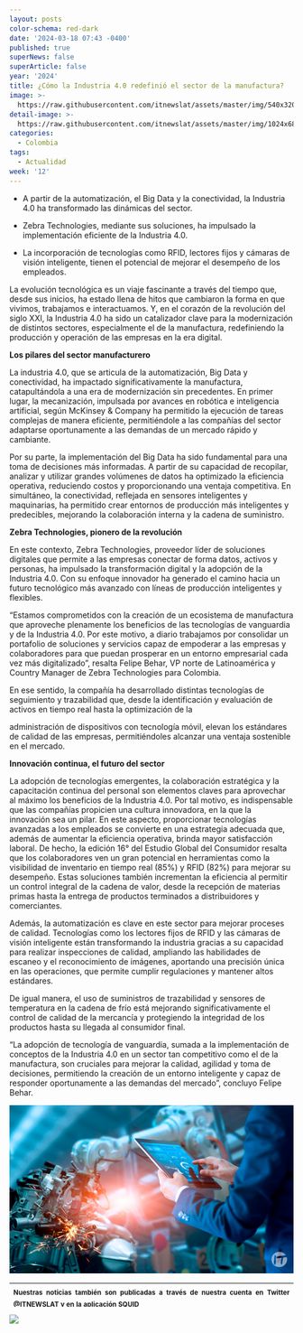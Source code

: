 ```yaml
---
layout: posts
color-schema: red-dark
date: '2024-03-18 07:43 -0400'
published: true
superNews: false
superArticle: false
year: '2024'
title: ¿Cómo la Industria 4.0 redefinió el sector de la manufactura?
image: >-
  https://raw.githubusercontent.com/itnewslat/assets/master/img/540x320/industria4.0-p.jpg
detail-image: >-
  https://raw.githubusercontent.com/itnewslat/assets/master/img/1024x680/industria4.0-g.jpg
categories:
  - Colombia
tags:
  - Actualidad
week: '12'
---
```

- A partir de la automatización, el Big Data y la conectividad, la Industria 4.0 ha transformado las dinámicas del sector.

- Zebra Technologies, mediante sus soluciones, ha impulsado la implementación eficiente de la Industria 4.0.

- La incorporación de tecnologías como RFID, lectores fijos y cámaras de visión inteligente, tienen el potencial de mejorar el desempeño de los empleados.

La evolución tecnológica es un viaje fascinante a través del tiempo que, desde sus inicios, ha estado llena de hitos que cambiaron la forma en que vivimos, trabajamos e interactuamos. Y, en el corazón de la revolución del siglo XXI, la Industria 4.0 ha sido un catalizador clave para la modernización de distintos sectores, especialmente el de la manufactura, redefiniendo la producción y operación de las empresas en la era digital.

**Los pilares del sector manufacturero**

La industria 4.0, que se articula de la automatización, Big Data y conectividad, ha impactado significativamente la manufactura, catapultándola a una era de modernización sin precedentes. En primer lugar, la mecanización, impulsada por avances en robótica e inteligencia artificial, según McKinsey & Company ha permitido la ejecución de tareas complejas de manera eficiente, permitiéndole a las compañías del sector adaptarse oportunamente a las demandas de un mercado rápido y cambiante.

Por su parte, la implementación del Big Data ha sido fundamental para una toma de decisiones más informadas. A partir de su capacidad de recopilar, analizar y utilizar grandes volúmenes de datos ha optimizado la eficiencia operativa, reduciendo costos y proporcionando una ventaja competitiva. En simultáneo, la conectividad, reflejada en sensores inteligentes y maquinarias, ha permitido crear entornos de producción más inteligentes y predecibles, mejorando la colaboración interna y la cadena de suministro.

**Zebra Technologies, pionero de la revolución**

En este contexto, Zebra Technologies, proveedor líder de soluciones digitales que permite a las empresas conectar de forma datos, activos y personas, ha impulsado la transformación digital y la adopción de la Industria 4.0. Con su enfoque innovador ha generado el camino hacia un futuro tecnológico más avanzado con líneas de producción inteligentes y flexibles.

“Estamos comprometidos con la creación de un ecosistema de manufactura que aproveche plenamente los beneficios de las tecnologías de vanguardia y de la Industria 4.0. Por este motivo, a diario trabajamos por consolidar un portafolio de soluciones y servicios capaz de empoderar a las empresas y colaboradores para que puedan prosperar en un entorno empresarial cada vez más digitalizado”, resalta Felipe Behar, VP norte de Latinoamérica y Country Manager de Zebra Technologies para Colombia.

En ese sentido, la compañía ha desarrollado distintas tecnologías de seguimiento y trazabilidad que, desde la identificación y evaluación de activos en tiempo real hasta la optimización de la

administración de dispositivos con tecnología móvil, elevan los estándares de calidad de las empresas, permitiéndoles alcanzar una ventaja sostenible en el mercado.

**Innovación continua, el futuro del sector**

La adopción de tecnologías emergentes, la colaboración estratégica y la capacitación continua del personal son elementos claves para aprovechar al máximo los beneficios de la Industria 4.0. Por tal motivo, es indispensable que las compañías propicien una cultura innovadora, en la que la innovación sea un pilar. En este aspecto, proporcionar tecnologías avanzadas a los empleados se convierte en una estrategia adecuada que, además de aumentar la eficiencia operativa, brinda mayor satisfacción laboral. De hecho, la edición 16° del Estudio Global del Consumidor resalta que los colaboradores ven un gran potencial en herramientas como la visibilidad de inventario en tiempo real (85%) y RFID (82%) para mejorar su desempeño. Estas soluciones también incrementan la eficiencia al permitir un control integral de la cadena de valor, desde la recepción de materias primas hasta la entrega de productos terminados a distribuidores y comerciantes.

Además, la automatización es clave en este sector para mejorar proceses de calidad. Tecnologías como los lectores fijos de RFID y las cámaras de visión inteligente están transformando la industria gracias a su capacidad para realizar inspecciones de calidad, ampliando las habilidades de escaneo y el reconocimiento de imágenes, aportando una precisión única en las operaciones, que permite cumplir regulaciones y mantener altos estándares.

De igual manera, el uso de suministros de trazabilidad y sensores de temperatura en la cadena de frío está mejorando significativamente el control de calidad de la mercancía y protegiendo la integridad de los productos hasta su llegada al consumidor final.

“La adopción de tecnología de vanguardia, sumada a la implementación de conceptos de la Industria 4.0 en un sector tan competitivo como el de la manufactura, son cruciales para mejorar la calidad, agilidad y toma de decisiones, permitiendo la creación de un entorno inteligente y capaz de responder oportunamente a las demandas del mercado”, concluyo Felipe Behar.

![](https://raw.githubusercontent.com/itnewslat/assets/master/img/540x320/industria4.0-p.jpg)

<table style="height: 42px;" width="569">
<tbody>
<tr>
<td style="text-align: justify;"><sub><strong>Nuestras noticias también son publicadas a través de nuestra cuenta en Twitter <a href="https://twitter.com/itnewslat?lang=es">@ITNEWSLAT</a> y en la aplicación <a href="https://squidapp.co/en/">SQUID</a></strong></sub></td>
</tr>
</tbody>
</table>

<img src="https://tracker.metricool.com/c3po.jpg?hash=56f88a41e39ab42c063cc51676587a04"/>
